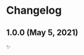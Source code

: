 <!-- markdownlint-disable line-length -->

Changelog
=========

1.0.0 (May 5, 2021)
-------------------

✨
